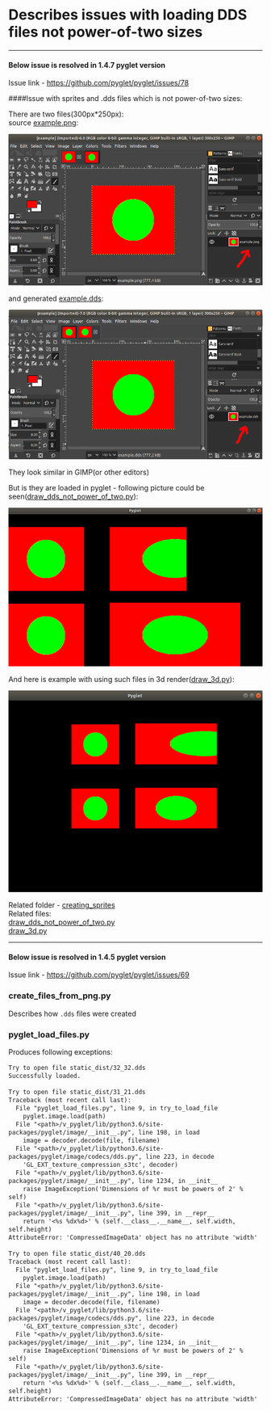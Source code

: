 # Describes issues with loading DDS files not power-of-two sizes
***
#### Below issue is resolved in 1.4.7 pyglet version
Issue link - https://github.com/pyglet/pyglet/issues/78

####Issue with sprites and .dds files which is not power-of-two sizes:

There are two files(300px*250px):<br>
source [example.png](creating_sprites/example.png):

![pyglet window](creating_sprites/screenshots/gimp_open_png.png)

and generated [example.dds](creating_sprites/example.dds):

![pyglet window](creating_sprites/screenshots/gimp_open_dds.png)

They look similar in GIMP(or other editors) 

But is they are loaded in pyglet - following picture could be seen([draw_dds_not_power_of_two.py](creating_sprites/draw_dds_not_power_of_two.py)):

![pyglet window](creating_sprites/screenshots/pyglet_window.png)

And here is example with using such files in 3d render([draw_3d.py](creating_sprites/draw_3d.py)):

![pyglet window](creating_sprites/screenshots/3d_pyglet_window.png) 

Related folder - [creating_sprites](creating_sprites)<br>
Related files:<br>
[draw_dds_not_power_of_two.py](creating_sprites/draw_dds_not_power_of_two.py)<br>
[draw_3d.py](creating_sprites/draw_3d.py)
***
#### Below issue is resolved in 1.4.5 pyglet version
Issue link - https://github.com/pyglet/pyglet/issues/69

### create_files_from_png.py
Describes how `.dds` files were created

### pyglet_load_files.py
Produces following exceptions:

```
Try to open file static_dist/32_32.dds
Successfully loaded.

Try to open file static_dist/31_21.dds
Traceback (most recent call last):
  File "pyglet_load_files.py", line 9, in try_to_load_file
    pyglet.image.load(path)
  File "<path>/v_pyglet/lib/python3.6/site-packages/pyglet/image/__init__.py", line 198, in load
    image = decoder.decode(file, filename)
  File "<path>/v_pyglet/lib/python3.6/site-packages/pyglet/image/codecs/dds.py", line 223, in decode
    'GL_EXT_texture_compression_s3tc', decoder)
  File "<path>/v_pyglet/lib/python3.6/site-packages/pyglet/image/__init__.py", line 1234, in __init__
    raise ImageException('Dimensions of %r must be powers of 2' % self)
  File "<path>/v_pyglet/lib/python3.6/site-packages/pyglet/image/__init__.py", line 399, in __repr__
    return '<%s %dx%d>' % (self.__class__.__name__, self.width, self.height)
AttributeError: 'CompressedImageData' object has no attribute 'width'

Try to open file static_dist/40_20.dds
Traceback (most recent call last):
  File "pyglet_load_files.py", line 9, in try_to_load_file
    pyglet.image.load(path)
  File "<path>/v_pyglet/lib/python3.6/site-packages/pyglet/image/__init__.py", line 198, in load
    image = decoder.decode(file, filename)
  File "<path>/v_pyglet/lib/python3.6/site-packages/pyglet/image/codecs/dds.py", line 223, in decode
    'GL_EXT_texture_compression_s3tc', decoder)
  File "<path>/v_pyglet/lib/python3.6/site-packages/pyglet/image/__init__.py", line 1234, in __init__
    raise ImageException('Dimensions of %r must be powers of 2' % self)
  File "<path>/v_pyglet/lib/python3.6/site-packages/pyglet/image/__init__.py", line 399, in __repr__
    return '<%s %dx%d>' % (self.__class__.__name__, self.width, self.height)
AttributeError: 'CompressedImageData' object has no attribute 'width'
